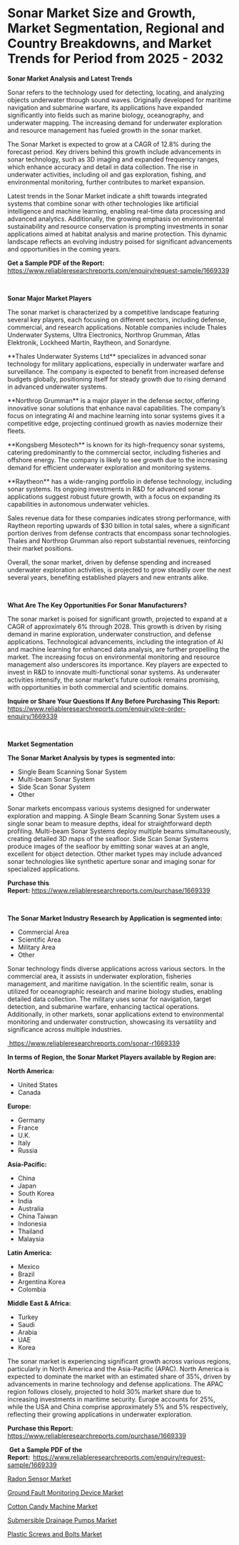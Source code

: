<p><h1>Sonar Market Size and Growth, Market Segmentation, Regional and Country Breakdowns, and Market Trends for Period from 2025 -  2032</h1></p><p><strong>Sonar Market Analysis and Latest Trends</strong></p>
<p><p>Sonar refers to the technology used for detecting, locating, and analyzing objects underwater through sound waves. Originally developed for maritime navigation and submarine warfare, its applications have expanded significantly into fields such as marine biology, oceanography, and underwater mapping. The increasing demand for underwater exploration and resource management has fueled growth in the sonar market.</p><p>The Sonar Market is expected to grow at a CAGR of 12.8% during the forecast period. Key drivers behind this growth include advancements in sonar technology, such as 3D imaging and expanded frequency ranges, which enhance accuracy and detail in data collection. The rise in underwater activities, including oil and gas exploration, fishing, and environmental monitoring, further contributes to market expansion.</p><p>Latest trends in the Sonar Market indicate a shift towards integrated systems that combine sonar with other technologies like artificial intelligence and machine learning, enabling real-time data processing and advanced analytics. Additionally, the growing emphasis on environmental sustainability and resource conservation is prompting investments in sonar applications aimed at habitat analysis and marine protection. This dynamic landscape reflects an evolving industry poised for significant advancements and opportunities in the coming years.</p></p>
<p><strong>Get a Sample PDF of the Report:&nbsp;</strong> <a href="https://www.reliableresearchreports.com/enquiry/request-sample/1669339?utm_campaign=24&utm_medium=2&utm_source=Github&utm_content=ia&utm_term=17022025&utm_id=sonar">https://www.reliableresearchreports.com/enquiry/request-sample/1669339</a></p>
<p>&nbsp;</p>
<p><strong>Sonar Major Market Players</strong></p>
<p><p>The sonar market is characterized by a competitive landscape featuring several key players, each focusing on different sectors, including defense, commercial, and research applications. Notable companies include Thales Underwater Systems, Ultra Electronics, Northrop Grumman, Atlas Elektronik, Lockheed Martin, Raytheon, and Sonardyne.</p><p>**Thales Underwater Systems Ltd** specializes in advanced sonar technology for military applications, especially in underwater warfare and surveillance. The company is expected to benefit from increased defense budgets globally, positioning itself for steady growth due to rising demand in advanced underwater systems.</p><p>**Northrop Grumman** is a major player in the defense sector, offering innovative sonar solutions that enhance naval capabilities. The company’s focus on integrating AI and machine learning into sonar systems gives it a competitive edge, projecting continued growth as navies modernize their fleets.</p><p>**Kongsberg Mesotech** is known for its high-frequency sonar systems, catering predominantly to the commercial sector, including fisheries and offshore energy. The company is likely to see growth due to the increasing demand for efficient underwater exploration and monitoring systems.</p><p>**Raytheon** has a wide-ranging portfolio in defense technology, including sonar systems. Its ongoing investments in R&D for advanced sonar applications suggest robust future growth, with a focus on expanding its capabilities in autonomous underwater vehicles.</p><p>Sales revenue data for these companies indicates strong performance, with Raytheon reporting upwards of $30 billion in total sales, where a significant portion derives from defense contracts that encompass sonar technologies. Thales and Northrop Grumman also report substantial revenues, reinforcing their market positions.</p><p>Overall, the sonar market, driven by defense spending and increased underwater exploration activities, is projected to grow steadily over the next several years, benefiting established players and new entrants alike.</p></p>
<p>&nbsp;</p>
<p><strong>What Are The Key Opportunities For Sonar Manufacturers?</strong></p>
<p><p>The sonar market is poised for significant growth, projected to expand at a CAGR of approximately 6% through 2028. This growth is driven by rising demand in marine exploration, underwater construction, and defense applications. Technological advancements, including the integration of AI and machine learning for enhanced data analysis, are further propelling the market. The increasing focus on environmental monitoring and resource management also underscores its importance. Key players are expected to invest in R&D to innovate multi-functional sonar systems. As underwater activities intensify, the sonar market's future outlook remains promising, with opportunities in both commercial and scientific domains.</p></p>
<p><strong>Inquire or Share Your Questions If Any Before Purchasing This Report:</strong> <a href="https://www.reliableresearchreports.com/enquiry/pre-order-enquiry/1669339?utm_campaign=24&utm_medium=2&utm_source=Github&utm_content=ia&utm_term=17022025&utm_id=sonar">https://www.reliableresearchreports.com/enquiry/pre-order-enquiry/1669339</a></p>
<p>&nbsp;</p>
<p><strong>Market Segmentation</strong></p>
<p><strong>The Sonar Market Analysis by types is segmented into:</strong></p>
<p><ul><li>Single Beam Scanning Sonar System</li><li>Multi-beam Sonar System</li><li>Side Scan Sonar System</li><li>Other</li></ul></p>
<p><p>Sonar markets encompass various systems designed for underwater exploration and mapping. A Single Beam Scanning Sonar System uses a single sonar beam to measure depths, ideal for straightforward depth profiling. Multi-beam Sonar Systems deploy multiple beams simultaneously, creating detailed 3D maps of the seafloor. Side Scan Sonar Systems produce images of the seafloor by emitting sonar waves at an angle, excellent for object detection. Other market types may include advanced sonar technologies like synthetic aperture sonar and imaging sonar for specialized applications.</p></p>
<p><strong>Purchase this Report:&nbsp;</strong><a href="https://www.reliableresearchreports.com/purchase/1669339?utm_campaign=24&utm_medium=2&utm_source=Github&utm_content=ia&utm_term=17022025&utm_id=sonar">https://www.reliableresearchreports.com/purchase/1669339</a></p>
<p>&nbsp;</p>
<p><strong>The Sonar Market Industry Research by Application is segmented into:</strong></p>
<p><ul><li>Commercial Area</li><li>Scientific Area</li><li>Military Area</li><li>Other</li></ul></p>
<p><p>Sonar technology finds diverse applications across various sectors. In the commercial area, it assists in underwater exploration, fisheries management, and maritime navigation. In the scientific realm, sonar is utilized for oceanographic research and marine biology studies, enabling detailed data collection. The military uses sonar for navigation, target detection, and submarine warfare, enhancing tactical operations. Additionally, in other markets, sonar applications extend to environmental monitoring and underwater construction, showcasing its versatility and significance across multiple industries.</p></p>
<p><a href="https://www.reliableresearchreports.com/sonar-r1669339?utm_campaign=24&utm_medium=2&utm_source=Github&utm_content=ia&utm_term=17022025&utm_id=sonar">&nbsp;https://www.reliableresearchreports.com/sonar-r1669339</a></p>
<p><strong>In terms of Region, the Sonar Market Players available by Region are:</strong></p>
<p>
    <p> <strong> North America: </strong>
        <ul>
            <li>United States</li>
            <li>Canada</li>
        </ul>
        </p> 
    <p> <strong> Europe: </strong>
        <ul>
            <li>Germany</li>
            <li>France</li>
            <li>U.K.</li>
            <li>Italy</li>
            <li>Russia</li>
        </ul>
        </p> 
    <p> <strong> Asia-Pacific: </strong>
        <ul>
            <li>China</li>
            <li>Japan</li>
            <li>South Korea</li>
            <li>India</li>
            <li>Australia</li>
            <li>China Taiwan</li>
            <li>Indonesia</li>
            <li>Thailand</li>
            <li>Malaysia</li>
        </ul>
        </p> 
    <p> <strong> Latin America: </strong>
        <ul>
            <li>Mexico</li>
            <li>Brazil</li>
            <li>Argentina Korea</li>
            <li>Colombia</li>
        </ul>
        </p> 
    <p> <strong> Middle East & Africa: </strong>
        <ul>
            <li>Turkey</li>
            <li>Saudi</li>
            <li>Arabia</li>
            <li>UAE</li>
            <li>Korea</li>
        </ul>
    </p>
    </p>
<p><p>The sonar market is experiencing significant growth across various regions, particularly in North America and the Asia-Pacific (APAC). North America is expected to dominate the market with an estimated share of 35%, driven by advancements in marine technology and defense applications. The APAC region follows closely, projected to hold 30% market share due to increasing investments in maritime security. Europe accounts for 25%, while the USA and China comprise approximately 5% and 5% respectively, reflecting their growing applications in underwater exploration.</p></p>
<p><strong>Purchase this Report: </strong><a href="https://www.reliableresearchreports.com/purchase/1669339?utm_campaign=24&utm_medium=2&utm_source=Github&utm_content=ia&utm_term=17022025&utm_id=sonar">https://www.reliableresearchreports.com/purchase/1669339</a></p>
<p>&nbsp;<strong>Get a Sample PDF of the Report:&nbsp;&nbsp;</strong><a href="https://www.reliableresearchreports.com/enquiry/request-sample/1669339?utm_campaign=24&utm_medium=2&utm_source=Github&utm_content=ia&utm_term=17022025&utm_id=sonar">https://www.reliableresearchreports.com/enquiry/request-sample/1669339</a></p>
<p><strong></strong></p>
<p><p><a href="https://github.com/mohmodsiason/Market-Research-Report-List-1/blob/main/radon-sensor-market.md?utm_campaign=24&utm_medium=2&utm_source=Github&utm_content=ia&utm_term=17022025&utm_id=sonar">Radon Sensor Market</a></p><p><a href="https://github.com/anggigpps/Market-Research-Report-List-1/blob/main/ground-fault-monitoring-device-market.md?utm_campaign=24&utm_medium=2&utm_source=Github&utm_content=ia&utm_term=17022025&utm_id=sonar">Ground Fault Monitoring Device Market</a></p><p><a href="https://github.com/msiyahhonzo46/Market-Research-Report-List-1/blob/main/cotton-candy-machine-market.md?utm_campaign=24&utm_medium=2&utm_source=Github&utm_content=ia&utm_term=17022025&utm_id=sonar">Cotton Candy Machine Market</a></p><p><a href="https://github.com/saoneubeh8/Market-Research-Report-List-1/blob/main/submersible-drainage-pumps-market.md?utm_campaign=24&utm_medium=2&utm_source=Github&utm_content=ia&utm_term=17022025&utm_id=sonar">Submersible Drainage Pumps Market</a></p><p><a href="https://github.com/deyniphytic/Market-Research-Report-List-1/blob/main/plastic-screws-and-bolts-market.md?utm_campaign=24&utm_medium=2&utm_source=Github&utm_content=ia&utm_term=17022025&utm_id=sonar">Plastic Screws and Bolts Market</a></p></p>